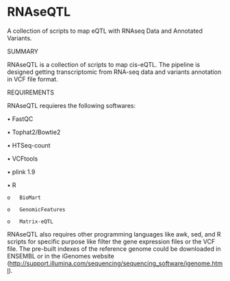 RNAseQTL
==================

A collection of scripts to map eQTL with RNAseq Data and Annotated Variants.

SUMMARY

RNAseQTL is a collection of scripts to map cis-eQTL. The pipeline is designed getting transcriptomic from RNA-seq data 
and variants annotation in VCF file format. 

REQUIREMENTS

RNAseQTL requieres the following softwares:

•	FastQC 

•	Tophat2/Bowtie2

•	HTSeq-count

• VCFtools

• plink 1.9

•	R

    o	BioMart
  
    o	GenomicFeatures
  
    o	Matrix-eQTL
  

RNAseQTL also requires other programming languages like awk, sed, and R scripts for specific purpose like filter
the gene expression files or the VCF file. The pre-built indexes of the reference genome could be downloaded in ENSEMBL or
in the iGenomes website (http://support.illumina.com/sequencing/sequencing_software/igenome.html).




